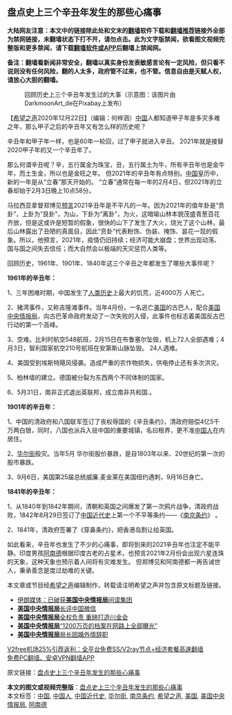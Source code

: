  <h2>盘点史上三个辛丑年发生的那些心痛事</h2> <p class="notice"><b>大陆网友注意：本文中的链接除此处和文末的<a href="https://github.com/bannedbook/fanqiang" >翻墙</a>软件下载和<a href="https://github.com/killgcd/justmysocks/blob/master/README.md">翻墙推荐</a>链接外全部为禁网链接，未翻墙状态下打不开，请勿点击。此为文字版禁闻，欲看图文视频完整版和更多禁闻，请下载<a href="https://github.com/bannedbook/fanqiang">翻墙软件或APP</a>后翻墙上禁闻网。</p><p>备注：翻墙看新闻非常安全，翻墙以真实身份发表敏感言论有一定风险，但只看不说则没有任何风险，翻的人太多，政府管不过来，也不管。信息自由是天赋人权，请放心大胆的翻墙。</b></p>  <div class="entry"> <figure><figcaption>回顾历史上三个辛丑年发生过的大事（示意图：该图片由DarkmoonArt_de在Pixabay上发布）</figcaption></figure> <p>【<span class='wp_keywordlink_affiliate'><a href="https://www.soundofhope.org" title="希望之声" target="_blank">希望之声</a></span>2020年12月22日】（编辑：何梓涵）<span class='wp_keywordlink_affiliate'><a href="https://www.bannedbook.org/" title="中国" target="_blank">中国</a></span>人都知道甲子年是多灾多难之年，那么甲子之后的辛丑年又有怎么样的历史呢？</p> <p>辛丑年和甲子年一样，也是60年一轮回，过了甲子就进入辛丑。 2021年就是接替2020甲子年的又一个辛丑年了。</p> <p>那么何谓辛丑呢？辛，五行属金为珠宝，丑，五行属土为牛，所有辛丑年也是金牛年，而土生金，所以也是金旺之年。 但2021年的辛丑年有点特别。<a href="https://www.bannedbook.org/bnews/tag/%E4%B8%AD%E5%9B%BD/" class="st_tag internal_tag" rel="tag" title="标签 中国 下的日志">中国</a>皇历中，新的一年是从“立春”那天开始的。 “立春”通常在每一年的2月4日，但2021年的立春却始于2月3日晚上10点58分。</p> <p>马拉西亚拿督郑博见<span class='wp_keywordlink'><a href="https://www.bannedbook.org/forum5/" title="预言玄学禁书下载" rel="nofollow">预言</a></span>2021辛丑年是不平凡的一年。因为2021年的值年卦是“贲卦”，上卦为“艮卦”，为山，下卦为“离卦”，为火，这暗喻山林本貌茂盛青葱百花齐放，但是这或许是短暂的假象，很快的山下了发生了大火，烧光了这个山林，最后山林露出了丑陋的真面目，因此“贲卦”代表粉饰、伪装、掩饰、昙花一现的假象。所以，他预言，2021年，疫情仍旧持续；经济可能大崩盘；世界出现动荡、国与国之间失去信任；而大自然会以极端的天灾惩罚人类等。</p> <p>回顾历史，1961年、1901年、1840年这三个辛丑之年都发生了哪些大事件呢？</p>  <p><strong>1961年的辛丑年：</strong></p> <p>1、三年困难时期，中国发生了<span class='wp_keywordlink'><a href="https://www.bannedbook.org/forum3/topic1750.html" title="考古学禁区-被掩藏的人类历史" target="_blank">人类历史</a></span>上最大的饥荒，近4000万 人死亡。</p> <p>2、猪湾事件，又称吉隆滩事件。当年4月份，一名逃亡<a href="https://www.bannedbook.org/bnews/tag/%e7%be%8e%e5%9b%bd/" class="st_tag internal_tag" rel="tag" title="标签 美国 下的日志">美国</a>的古巴人，配合<a href="https://www.bannedbook.org/bnews/tag/%E7%BE%8E%E5%9B%BD%E4%B8%AD%E5%A4%AE%E6%83%85%E6%8A%A5%E5%B1%80/" class="st_tag internal_tag" rel="tag" title="标签 美国中央情报局 下的日志">美国中央情报局</a>，向古巴革命政府发动了一次失败的入侵，此事件也标志着美国反古巴行动的第一个高峰。</p> <p>3、空难。比利时航空548航班，2月15日在布鲁塞尔坠毁，机上72人全部遇难；4月3日，智利国家航空210号航班在安第斯山脉坠毁。 24人遇难。</p> <p>4、美国受到埃斯特飓风侵袭。造成严重的农作物损失，供电停止还有多次洪灾。</p>  <p>5、柏林墙的建立。德国被分裂为东西两个不同体制的国家。</p> <p>6、5月31日，南非正式退出英联邦，成立南非共和国.。</p> <p><strong>1901年的辛丑年：</strong></p> <p>1、中国的清政府和八国联军签订了丧权辱国的《辛丑条约》，清政府赔偿4亿5千万两白银，同时，八国也派兵入驻中国的重要城镇，名曰租界，更不准<a href="https://www.bannedbook.org/bnews/tag/%e4%b8%ad%e5%9b%bd%e4%ba%ba/" class="st_tag internal_tag" rel="tag" title="标签 中国人 下的日志">中国人</a>在内居住。</p> <p>2、<a href="https://www.bannedbook.org/bnews/tag/%e5%8d%8e%e5%b0%94%e8%a1%97/" class="st_tag internal_tag" rel="tag" title="标签 华尔街 下的日志">华尔街</a>股灾。当年5月 华尔街股价暴跌，是自1803年以来、20世纪的第一次的股市暴跌。</p>  <p>3、9月6日，美国第25届总统威廉.麦金莱在美国纽约遇刺，9月16日身亡。</p> <p><strong>1841年的辛丑年：</strong></p> <p>1、从1840年到1842年期间，清朝和英国之间爆发了第一次鸦片战争，清政府战败，1842年8月29日签订了<span class='wp_keywordlink'><a href="https://www.bannedbook.org/forum2/topic987.html" title="中国近代史" target="_blank">中国近代史</a></span>上第一个不平等条约——《<a href="https://www.bannedbook.org/bnews/tag/%e5%8d%97%e4%ba%ac%e6%9d%a1%e7%ba%a6/" class="st_tag internal_tag" rel="tag" title="标签 南京条约 下的日志">南京条约</a>》 。</p> <p>2、1841年，清政府签署了《穿鼻条约》，把香港岛割让给英国。</p> <p>如此看来，辛丑年也发生了不少的心痛事，即将到来的2021辛丑年也注定不能平静。印度男孩<a href="https://www.bannedbook.org/bnews/tag/%E9%98%BF%E5%8D%97%E5%BE%B7/" class="st_tag internal_tag" rel="tag" title="标签 阿南德 下的日志">阿南德</a>根据印度古老的占星术，也预言2021年2月份会出现六星连珠的天象，这种天象也预示着人间将有灾难发生。 但郑博见和阿南德都一再告诫世人，秉承善念是度过劫难的关键。</p>  <p>本文章或节目经<a href="https://www.bannedbook.org/bnews/tag/%e5%b8%8c%e6%9c%9b%e4%b9%8b%e5%a3%b0/" class="st_tag internal_tag" rel="tag" title="标签 希望之声 下的日志">希望之声</a>编辑制作，转载请注明希望之声并包含原文标题及链接。</p> <ul class='op-related-articles' title='相关阅读'> <li><a href='https://www.bannedbook.org/bnews/baitai/20190722/1162401.html' target='_blank'>伊朗媒体：已破获<b>美国中央情报局</b>间谍集团</a></li> <li><a href='https://www.bannedbook.org/bnews/comments/20180618/959290.html' target='_blank'><b>美国中央情报局</b>长评中国微信</a></li> <li><a href='https://www.bannedbook.org/bnews/worldnews/20180318/916289.html' target='_blank'><b>美国中央情报局</b>全权负责 重磅打造川金会</a></li> <li><a href='https://www.bannedbook.org/bnews/funmedia/20170125/648864.html' target='_blank'><b>美国中央情报局</b>“1200万页的档案在网路上全部曝光”</a></li> <li><a href='https://www.bannedbook.org/bnews/cnnews/20121110/77690.html' target='_blank'><b>美国中央情报局</b>局长因婚外情辞职</a></li> </ul> <p class="texttj"> <a href="https://github.com/bannedbook/fanqiang/wiki/V2ray%E6%9C%BA%E5%9C%BA" target="_blank">V2free机场25%引荐返利：全平台免费SS/V2ray节点+经济套餐高速翻墙</a><br/> <a href="https://github.com/bannedbook/fanqiang/wiki/%E7%A6%81%E9%97%BB%E7%BD%91%E5%AE%89%E5%8D%93%E7%BF%BB%E5%A2%99%E6%96%B0%E9%97%BBAPP" target="_blank">免费PC翻墙、安卓VPN翻墙APP</a></p><p>原文链接：<a class="src_link"  href="https://www.soundofhope.org/post/456325" target="_blank">盘点史上三个辛丑年发生的那些心痛事</a></p><a name='sharetosocial'></a>       <div><b>本文的图文或视频完整版</b>：<a href='https://www.bannedbook.org/bnews/comments/20201223/1453226.html'>盘点史上三个辛丑年发生的那些心痛事</a></div>  </div><!--END ENTRY--> <div class="postfooter"> <div>本文标签：<a href="https://www.bannedbook.org/bnews/tag/%E4%B8%AD%E5%9B%BD/" rel="tag">中国</a>, <a href="https://www.bannedbook.org/bnews/tag/%e4%b8%ad%e5%9b%bd%e4%ba%ba/" rel="tag">中国人</a>, <a href="https://www.bannedbook.org/bnews/tag/%E4%B8%AD%E5%9B%BD%E8%BF%91%E4%BB%A3%E5%8F%B2/" rel="tag">中国近代史</a>, <a href="https://www.bannedbook.org/bnews/tag/%e5%8d%8e%e5%b0%94%e8%a1%97/" rel="tag">华尔街</a>, <a href="https://www.bannedbook.org/bnews/tag/%e5%8d%97%e4%ba%ac%e6%9d%a1%e7%ba%a6/" rel="tag">南京条约</a>, <a href="https://www.bannedbook.org/bnews/tag/%e5%b8%8c%e6%9c%9b%e4%b9%8b%e5%a3%b0/" rel="tag">希望之声</a>, <a href="https://www.bannedbook.org/bnews/tag/%e7%be%8e%e5%9b%bd/" rel="tag">美国</a>, <a href="https://www.bannedbook.org/bnews/tag/%E7%BE%8E%E5%9B%BD%E4%B8%AD%E5%A4%AE%E6%83%85%E6%8A%A5%E5%B1%80/" rel="tag">美国中央情报局</a>, <a href="https://www.bannedbook.org/bnews/tag/%E9%98%BF%E5%8D%97%E5%BE%B7/" rel="tag">阿南德</a></div>  </div><!--END POSTFOOTER--> 